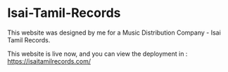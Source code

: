 # Isai-Tamil-Records

This website was designed by me for a Music Distribution Company - Isai Tamil Records.

This website is live now, and you can view the deployment in : https://isaitamilrecords.com/
